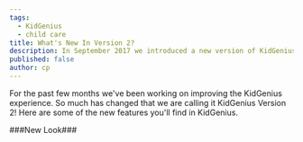 ```yaml
---
tags:
  - KidGenius
  - child care
title: What's New In Version 2?
description: In September 2017 we introduced a new version of KidGenius.  Here are the brand new features that will help your childcare centre run smoothly.
published: false
author: cp
---
```

For the past few months we've been working on improving the KidGenius experience.  So much has changed that we are calling it KidGenius Version 2!  Here are some of the new features you'll find in KidGenius.

###New Look###
